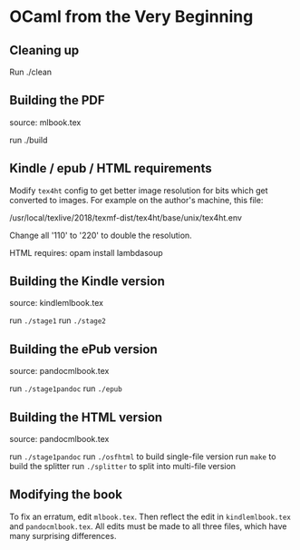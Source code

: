 OCaml from the Very Beginning
=============================

Cleaning up
-----------

Run ./clean


Building the PDF
----------------

source: mlbook.tex

run ./build


Kindle / epub / HTML requirements
---------------------------------

Modify `tex4ht` config to get better image resolution for bits which get
converted to images. For example on the author's machine, this file:

/usr/local/texlive/2018/texmf-dist/tex4ht/base/unix/tex4ht.env

Change all '110' to '220' to double the resolution.

HTML requires: opam install lambdasoup


Building the Kindle version
---------------------------

source: kindlemlbook.tex

run `./stage1`
run `./stage2`


Building the ePub version
-------------------------

source: pandocmlbook.tex

run `./stage1pandoc`
run `./epub`


Building the HTML version
-------------------------

source: pandocmlbook.tex

run `./stage1pandoc`
run `./osfhtml` to build single-file version
run `make` to build the splitter
run `./splitter` to split into multi-file version


Modifying the book
------------------

To fix an erratum, edit `mlbook.tex`. Then reflect the edit in
`kindlemlbook.tex` and `pandocmlbook.tex`. All edits must be made to all three
files, which have many surprising differences.
